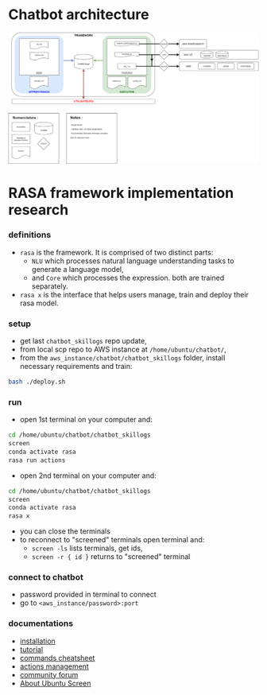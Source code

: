 # Chatbot architecture
<img src="img_src/chatbot_skillogs_archi.png" title="Chatbot architecture">

# RASA framework implementation research

### definitions
* `rasa` is the framework. It is comprised of two distinct parts:
  * `NLU` which processes natural language understanding tasks to generate a language model,
  * and `Core` which processes the expression.
  both are trained separately.
* `rasa x` is the interface that helps users manage, train and deploy their rasa model.

### setup
* get last `chatbot_skillogs` repo update, 
* from local scp repo to AWS instance at `/home/ubuntu/chatbot/`,
* from the `aws_instance/chatbot/chatbot_skillogs` folder, install necessary requirements and train:
```bash
bash ./deploy.sh
```

### run
* open 1st terminal on your computer and:
```bash
cd /home/ubuntu/chatbot/chatbot_skillogs
screen
conda activate rasa
rasa run actions
```
* open 2nd terminal on your computer and:
```bash
cd /home/ubuntu/chatbot/chatbot_skillogs
screen
conda activate rasa
rasa x
```
* you can close the terminals
* to reconnect to "screened" terminals open terminal and:
  * `screen -ls` lists terminals, get ids,
  * `screen -r { id }` returns to "screened" terminal

### connect to chatbot
* password provided in terminal to connect  
* go to `<aws_instance/password>:port`

### documentations
* [installation](https://rasa.com/docs/rasa/user-guide/installation/)
* [tutorial](https://rasa.com/docs/rasa/user-guide/rasa-tutorial/)
* [commands cheatsheet](https://rasa.com/docs/rasa/user-guide/command-line-interface/)
* [actions management](https://rasa.com/docs/rasa/core/actions/)
* [community forum](https://forum.rasa.com/)  
* [About Ubuntu Screen](https://doc.ubuntu-fr.org/screen)